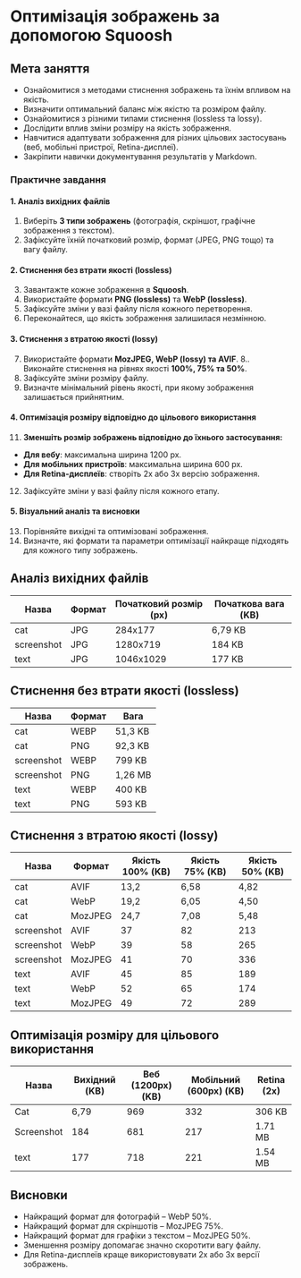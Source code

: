 # Оптимізація зображень за допомогою Squoosh

## Мета заняття
- Ознайомитися з методами стиснення зображень та їхнім впливом на якість.
- Визначити оптимальний баланс між якістю та розміром файлу.
- Ознайомитися з різними типами стиснення (lossless та lossy).
- Дослідити вплив зміни розміру на якість зображення.
- Навчитися адаптувати зображення для різних цільових застосувань (веб, мобільні пристрої, Retina-дисплеї).
- Закріпити навички документування результатів у Markdown.


### Практичне завдання 
#### 1. Аналіз вихідних файлів
1. Виберіть **3 типи зображень** (фотографія, скріншот, графічне зображення з текстом).
2. Зафіксуйте їхній початковий розмір, формат (JPEG, PNG тощо) та вагу файлу.

#### 2. Стиснення без втрати якості (lossless)
3. Завантажте кожне зображення в **Squoosh**.
4. Використайте формати **PNG (lossless)** та **WebP (lossless)**.
5. Зафіксуйте зміни у вазі файлу після кожного перетворення.
6. Переконайтеся, що якість зображення залишилася незмінною.

#### 3. Стиснення з втратою якості (lossy)
7. Використайте формати **MozJPEG, WebP (lossy) та AVIF**.
8.. Виконайте стиснення на рівнях якості **100%, 75% та 50%**.
9. Зафіксуйте зміни розміру файлу.
10. Визначте мінімальний рівень якості, при якому зображення залишається прийнятним.

#### 4. Оптимізація розміру відповідно до цільового використання
11. **Зменшіть розмір зображень відповідно до їхнього застосування:**
- **Для вебу**: максимальна ширина 1200 px.
- **Для мобільних пристроїв**: максимальна ширина 600 px.
- **Для Retina-дисплеїв**: створіть 2x або 3x версію зображення.
12. Зафіксуйте зміни у вазі файлу після кожного етапу.

#### 5. Візуальний аналіз та висновки
13. Порівняйте вихідні та оптимізовані зображення.
14. Визначте, які формати та параметри оптимізації найкраще підходять для кожного типу зображень.

## Аналіз вихідних файлів

| Назва | Формат | Початковий розмір (px) | Початкова вага (KB) |
|---------------|--------|------------------|-----------------|
| cat | JPG | 284x177 | 6,79 KB |
| screenshot | JPG | 1280x719 | 184 KB |
| text | JPG | 1046x1029 | 177 KB |


## Стиснення без втрати якості (lossless)

| Назва | Формат | Вага|
|--------|--------|-----------------|
| cat | WEBP | 51,3 KB  |
| cat | PNG | 92,3 KB | 
| screenshot | WEBP | 799 KB  |
| screenshot | PNG | 1,26 MB | 
| text | WEBP | 400 KB  |
| text | PNG | 593 KB | 

## Стиснення з втратою якості (lossy)

| Назва | Формат | Якість 100% (KB) | Якість 75% (KB) | Якість 50% (KB) |
|--------|--------|-----------------|-----------------|-----------------|
| cat | AVIF | 13,2 | 6,58 |4,82|
| cat | WebP | 19,2 | 6,05 | 4,50 |
| cat | MozJPEG | 24,7 | 7,08 | 5,48 |
| screenshot | AVIF | 37 | 82 | 213 |
| screenshot | WebP | 39 | 58 | 265 |
| screenshot | MozJPEG | 41 | 70 | 336 |
| text | AVIF |  45 | 85 | 189 |
| text | WebP | 52 | 65 | 174 |
| text | MozJPEG | 49 | 72 | 289 |

## Оптимізація розміру для цільового використання

| Назва | Вихідний (KB) | Веб (1200px) (KB) | Мобільний (600px) (KB) | Retina (2x) |
|--------|--------------|----------------|----------------|--------------|
| Cat | 6,79 | 969 | 332 | 306 KB | 
| Screenshot | 184 | 681 | 217 | 1.71 MB | 
| text | 177 | 718 | 221 | 1.54 MB | 


## Висновки
- Найкращий формат для фотографій – WebP 50%.
- Найкращий формат для скріншотів –  MozJPEG 75%.
- Найкращий формат для графіки з текстом – MozJPEG 50%.
- Зменшення розміру допомагає значно скоротити вагу файлу.
- Для Retina-дисплеїв краще використовувати 2x або 3x версії зображень.